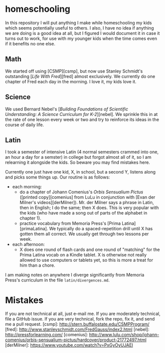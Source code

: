# homeschooling

In this repository I will put anything I make while homeschooling my kids which seems potentially useful to others. I also, I have no idea if anything we are doing is a good idea at all, but I figured I would document it in case it turns out to work, for use with my younger kids when the time comes even if it benefits no one else.

## Math

We started off using [CSMP][csmp], but now use Stanley Schmidt's outstanding [_Life With Fred_][fred] almost exclusively.  We currently do one chapter of Fred each day in the morning.  I love it, my kids love it.  

## Science
We used Bernard Nebel's [_Building Foundations of Scientific Understanding: A Science Curriculum for K-2_][nebel].  We sprinkle this in at the rate of one lesson every week or two and try to reinforce its ideas in the course of daily life.

## Latin

I took a semester of intensive Latin (4 normal semesters crammed into one, an hour a day for a semster) in college but forgot almost all of it, so I am relearning it alongside the kids.  So beware you may find mistakes here.  

Currently one just have one kid, X, in school, but a second Y, listens along and picks some things up.  Our routine is as follows:
- each morning:
  - do a chapter of Johann Comenius's _Orbis Sensualium Pictus_ ([printed copy][comenius] from LuLu in conjunction with [Evan der Milner's videos][derMilner]).  Mr. der Milner says a phrase in Latin, then in English; I do the same; then X does.  This is very popular with the kids (who have made a song out of parts of the alphabet in chapter 1).
  - practice vocabulary from Memoria Press's [Prima Latina][primaLatina].  We typically do a spaced-repetition drill until X has gotten them all correct.  We usually get through two lessons per week.
- each afternoon:
  - X does one round of flash cards and one round of "matching" for the Prima Latina vocab on a Kindle tablet. X is otherwise not really allowed to use computers or tablets yet, so this is more a treat for him than a chore.

I am making notes on anywhere I diverge significantly from Memoria Press's curriculum in the file `latin/divergences.md`.  

# Mistakes
If you are not technical at all, just e-mail me.  If you are moderately technical, file a GitHub issue. If you are very technical, fork the repo, fix it, and send me a pull request.
[csmp]: http://stern.buffalostate.edu/CSMPProgram/
[fred]: http://www.stanleyschmidt.com/FredGauss/index2.html
[nebel]: http://pressforlearning.com/
[comenius]: http://www.lulu.com/shop/johann-comenius/orbis-sensualium-pictus/hardcover/product-21772497.html
[derMilner]: https://www.youtube.com/watch?v=PxGyOyUJAEI
